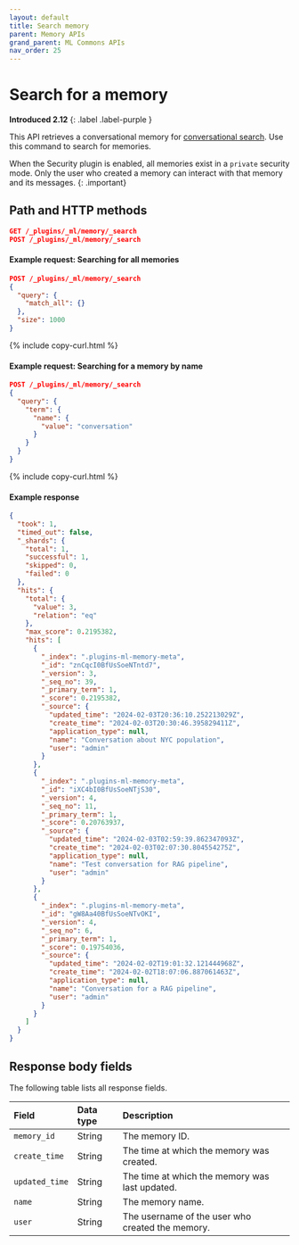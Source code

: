 ```yaml
---
layout: default
title: Search memory
parent: Memory APIs
grand_parent: ML Commons APIs
nav_order: 25
---
```


# Search for a memory
**Introduced 2.12**
{: .label .label-purple }

This API retrieves a conversational memory for [conversational search]({{site.url}}{{site.baseurl}}/search-plugins/conversational-search/). Use this command to search for memories.

When the Security plugin is enabled, all memories exist in a `private` security mode. Only the user who created a memory can interact with that memory and its messages.
{: .important}

## Path and HTTP methods

```json
GET /_plugins/_ml/memory/_search
POST /_plugins/_ml/memory/_search
```

#### Example request: Searching for all memories

```json
POST /_plugins/_ml/memory/_search
{
  "query": {
    "match_all": {}
  },
  "size": 1000
}
```
{% include copy-curl.html %}

#### Example request: Searching for a memory by name

```json
POST /_plugins/_ml/memory/_search
{
  "query": {
    "term": {
      "name": {
        "value": "conversation"
      }
    }
  }
}
```
{% include copy-curl.html %}

#### Example response

```json
{
  "took": 1,
  "timed_out": false,
  "_shards": {
    "total": 1,
    "successful": 1,
    "skipped": 0,
    "failed": 0
  },
  "hits": {
    "total": {
      "value": 3,
      "relation": "eq"
    },
    "max_score": 0.2195382,
    "hits": [
      {
        "_index": ".plugins-ml-memory-meta",
        "_id": "znCqcI0BfUsSoeNTntd7",
        "_version": 3,
        "_seq_no": 39,
        "_primary_term": 1,
        "_score": 0.2195382,
        "_source": {
          "updated_time": "2024-02-03T20:36:10.252213029Z",
          "create_time": "2024-02-03T20:30:46.395829411Z",
          "application_type": null,
          "name": "Conversation about NYC population",
          "user": "admin"
        }
      },
      {
        "_index": ".plugins-ml-memory-meta",
        "_id": "iXC4bI0BfUsSoeNTjS30",
        "_version": 4,
        "_seq_no": 11,
        "_primary_term": 1,
        "_score": 0.20763937,
        "_source": {
          "updated_time": "2024-02-03T02:59:39.862347093Z",
          "create_time": "2024-02-03T02:07:30.804554275Z",
          "application_type": null,
          "name": "Test conversation for RAG pipeline",
          "user": "admin"
        }
      },
      {
        "_index": ".plugins-ml-memory-meta",
        "_id": "gW8Aa40BfUsSoeNTvOKI",
        "_version": 4,
        "_seq_no": 6,
        "_primary_term": 1,
        "_score": 0.19754036,
        "_source": {
          "updated_time": "2024-02-02T19:01:32.121444968Z",
          "create_time": "2024-02-02T18:07:06.887061463Z",
          "application_type": null,
          "name": "Conversation for a RAG pipeline",
          "user": "admin"
        }
      }
    ]
  }
}
```

## Response body fields

The following table lists all response fields.

| Field | Data type | Description |
| :--- | :--- | :--- |
| `memory_id` | String | The memory ID. |
| `create_time` | String | The time at which the memory was created. |
| `updated_time` | String | The time at which the memory was last updated. |
| `name` | String | The memory name. |
| `user` | String | The username of the user who created the memory. |